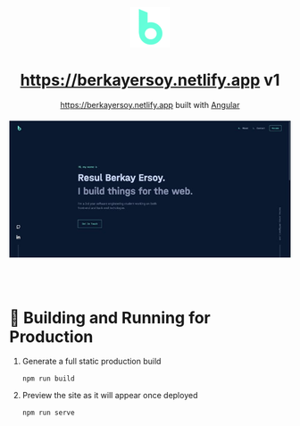 <p align="center" style="margin-bottom:30px;margin-top:20px"><img src="src/assets/icons/biglogo.png" /></p>

# <div align="center" style="text-decoration:none"><span></span>https://berkayersoy.netlify.app v1</div>




<div align="center" style="margin-bottom:20px">

<span></span>https://berkayersoy.netlify.app built with [Angular](https://angular.io/)
</div>


<p align="center"><img src="src/assets/photos/website.jpg" /></p>

</br></br>

# 🚀 Building and Running for Production

1. Generate a full static production build  </br>

    ```
    npm run build
    ```
2. Preview the site as it will appear once deployed </br>

    ```
    npm run serve
    ```